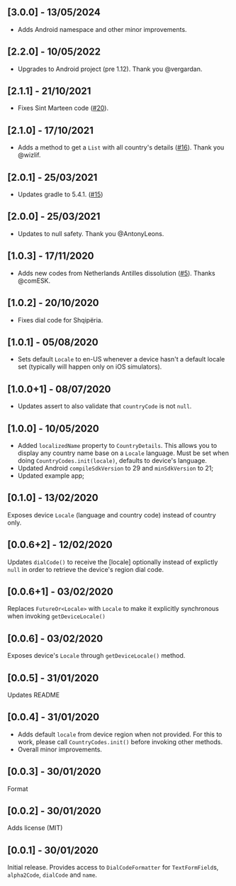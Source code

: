 ## [3.0.0] - 13/05/2024
* Adds Android namespace and other minor improvements.

## [2.2.0] - 10/05/2022

* Upgrades to Android project (pre 1.12). Thank you @vergardan.

## [2.1.1] - 21/10/2021

* Fixes Sint Marteen code ([#20](https://github.com/miguelpruivo/country_codes/issues/20)).

## [2.1.0] - 17/10/2021

* Adds a method to get a `List` with all country's details ([#16](https://github.com/miguelpruivo/country_codes/issues/16#issuecomment-945192260)). Thank you @wizlif.

## [2.0.1] - 25/03/2021

* Updates gradle to 5.4.1. ([#15](https://github.com/miguelpruivo/country_codes/issues/15))

## [2.0.0] - 25/03/2021

* Updates to null safety. Thank you @AntonyLeons.

## [1.0.3] - 17/11/2020

* Adds new codes from Netherlands Antilles dissolution ([#5](https://github.com/miguelpruivo/country_codes/issues/5)). Thanks @comESK.
## [1.0.2] - 20/10/2020

* Fixes dial code for Shqipëria.

## [1.0.1] - 05/08/2020

* Sets default `Locale` to en-US whenever a device hasn't a default locale set (typically will happen only on iOS simulators).

## [1.0.0+1] - 08/07/2020

* Updates assert to also validate that `countryCode` is not `null`.

## [1.0.0] - 10/05/2020

* Added `localizedName` property to `CountryDetails`. This allows you to display any country name base on a `Locale` language. Must be set when doing `CountryCodes.init(locale)`, defaults to device's language.
* Updated Android `compileSdkVersion` to 29 and `minSdkVersion` to 21;
* Updated example app;

## [0.1.0] - 13/02/2020

Exposes device `Locale` (language and country code) instead of country only.

## [0.0.6+2] - 12/02/2020

Updates `dialCode()` to receive the [locale] optionally instead of explictly `null` in order to retrieve the device's region dial code.

## [0.0.6+1] - 03/02/2020

Replaces `FutureOr<Locale>` with `Locale` to make it explicitly synchronous when invoking `getDeviceLocale()`

## [0.0.6] - 03/02/2020

Exposes device's `Locale` through `getDeviceLocale()` method.

## [0.0.5] - 31/01/2020

Updates README

## [0.0.4] - 31/01/2020

* Adds default `locale` from device region when not provided. For this to work, please call `CountryCodes.init()` before invoking other methods.
* Overall minor improvements.

## [0.0.3] - 30/01/2020

Format

## [0.0.2] - 30/01/2020

Adds license (MIT)

## [0.0.1] - 30/01/2020

Initial release. Provides access to `DialCodeFormatter` for `TextFormField`s, `alpha2Code`, `dialCode` and `name`.
